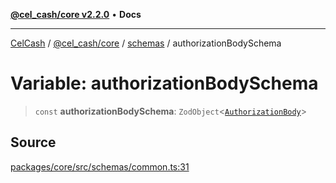 [**@cel_cash/core v2.2.0**](../../README.md) • **Docs**

***

[CelCash](../../../../packages.md) / [@cel\_cash/core](../../README.md) / [schemas](../README.md) / authorizationBodySchema

# Variable: authorizationBodySchema

> `const` **authorizationBodySchema**: `ZodObject`\<[`AuthorizationBody`](../../index/type-aliases/AuthorizationBody.md)\>

## Source

[packages/core/src/schemas/common.ts:31](https://github.com/Pyxlab/celcash/blob/f7cdc752c29f8a0dcef033e212602412d2050afc/packages/core/src/schemas/common.ts#L31)
